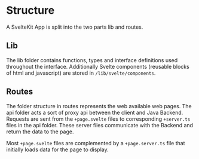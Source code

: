 # Structure

A SvelteKit App is split into the two parts lib and routes.

## Lib

The lib folder contains functions, types and interface definitions used throughout the interface. Additionally Svelte components (reusable blocks of html and javascript) are stored in `/lib/svelte/components`.

## Routes

The folder structure in routes represents the web available web pages. The api folder acts a sort of proxy api between the client and Java Backend. Requests are sent from the `+page.svelte` files to corresponding `+server.ts` files in the api folder. These server files communicate with the Backend and return the data to the page.

Most `+page.svelte` files are complemented by a `+page.server.ts` file that initially loads data for the page to display.